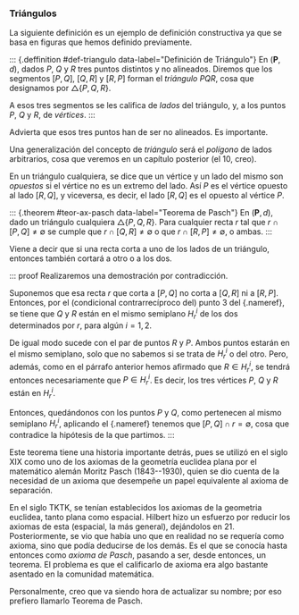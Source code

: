 

### Triángulos

La siguiente definición es un ejemplo de definición constructiva ya que se
basa en figuras que hemos definido previamente.

::: {.deffinition #def-triangulo data-label="Definición de Triángulo"}
En $(\mathbf{P}, d)$, dados $P$, $Q$ y $R$ tres puntos distintos y no
alineados. Diremos que los segmentos $[P,Q]$, $[Q,R]$ y $[R,P]$ forman el
_triángulo_ $PQR$, cosa que designamos por $\triangle\{P, Q, R\}$.

A esos tres segmentos se les califica de _lados_ del triángulo, y, a los
puntos $P$, $Q$ y $R$, de _vértices_.
:::

<!-- FIGURA -->

Advierta que esos tres puntos han de ser no alineados. Es importante.

Una generalización del concepto de _triángulo_ será el _polígono_ de lados
arbitrarios, cosa que veremos en un capítulo posterior (el 10, creo).

En un triángulo cualquiera, se dice que un vértice y un lado del mismo son
_opuestos_ si el vértice no es un extremo del lado. Así $P$ es el vértice
opuesto al lado $[R, Q]$, y viceversa, es decir, el lado $[R, Q]$ es el
opuesto al vértice $P$.

::: {.theorem #teor-ax-pasch data-label="Teorema de Pasch"}
En $(\mathbf{P}, d)$, dado un triángulo cualquiera $\triangle\{P, Q, R\}$.
Para cualquier recta $r$ tal que $r \cap [P, Q] \neq \emptyset$ se cumple
que $r \cap [Q, R] \neq \emptyset$ o que $r \cap [R, P] \neq \emptyset$, o
ambas.
:::

<!-- FIGURA TKTK -->

Viene a decir que si una recta corta a uno de los lados de un triángulo,
entonces también cortará a otro o a los dos.

::: proof
Realizaremos una demostración por contradicción.

<!-- Lo siguiente se podría hacer con lógica simbólica de forma más clara.
-->

Suponemos que esa recta $r$ que corta a $[P, Q]$ no corta a $[Q, R]$ ni a
$[R, P]$. Entonces, por el (condicional contrarrecíproco del) punto 3 del
[](#ax-p4-euclides){.nameref}, se tiene que $Q$ y $R$ están en el mismo
semiplano $H_r^i$ de los dos determinados por $r$, para algún $i = 1, 2$.

De igual modo sucede con el par de puntos $R$ y $P$. Ambos puntos estarán en
el mismo semiplano, solo que no sabemos si se trata de $H_r^i$ o del otro.
Pero, además, como en el párrafo anterior hemos afirmado que $R \in H_r^i$,
se tendrá entonces necesariamente que $P \in H_r^i$. Es decir, los tres
vértices $P$, $Q$ y $R$ están en $H_r^i$.

Entonces, quedándonos con los puntos $P$ y $Q$, como pertenecen al mismo
semiplano $H_r^i$, aplicando el [](#th-caracterizacion-semiplano){.nameref}
tenemos que $[P, Q] \cap r = \emptyset$, cosa que contradice la hipótesis de
la que partimos.
:::

<!--
Podríamos investigar un poco más sobre este teorema y demostrar que siempre
se cortará solo a uno de los otros dos segmentos, salvo cuando la recta $r$
pase por uno de los vértices.

Cualquier recta que pase por uno de los vértices, cortará, necesariamente, a
los tres segmentos del triángulo.

Eso es lo que entiendo yo a simple vista. Ahora, quedaría demostrarlo.
-->

Este teorema tiene una historia importante detrás, pues se utilizó en el
siglo XIX como uno de los axiomas de la geometría euclidea plana por el
matemático alemán Moritz Pasch (1843--1930), quien se dio cuenta de la
necesidad de un axioma que desempeñe un papel equivalente al axioma de
separación.

En el siglo TKTK, se tenían establecidos los axiomas de la geometria
euclidea, tanto plana como espacial. Hilbert hizo un esfuerzo por reducir
los axiomas de esta (espacial, la más general), dejándolos en 21.
Posteriormente, se vio que había uno que en realidad no se requería como
axioma, sino que podía deducirse de los demás. Es el que se conocía hasta
entonces como _axioma de Pasch_, pasando a ser, desde entonces, un teorema.
El problema es que el calificarlo de axioma era algo bastante asentado en la
comunidad matemática.

Personalmente, creo que va siendo hora de actualizar su nombre; por eso
prefiero llamarlo Teorema de Pasch.

<!-- Creo que ese proceso que hizo Hilbert es lo que John Stillwell llama
_reverse mathematics_. Bueno, no estoy seguro. Quizás sea otra cosa. -->





